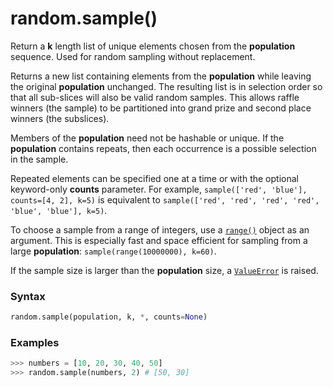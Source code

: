 # random.sample()

Return a **k** length list of unique elements chosen from the **population** sequence. Used for random sampling without replacement.

Returns a new list containing elements from the **population** while leaving the original **population** unchanged. The resulting list is in selection order so that all sub-slices will also be valid random samples. This allows raffle winners (the sample) to be partitioned into grand prize and second place winners (the subslices).

Members of the **population** need not be hashable or unique. If the **population** contains repeats, then each occurrence is a possible selection in the sample.

Repeated elements can be specified one at a time or with the optional keyword-only **counts** parameter. For example, `sample(['red', 'blue'], counts=[4, 2], k=5)` is equivalent to `sample(['red', 'red', 'red', 'red', 'blue', 'blue'], k=5)`.

To choose a sample from a range of integers, use a [`range()`](/built-in-functions/range.md) object as an argument. This is especially fast and space efficient for sampling from a large **population**: `sample(range(10000000), k=60)`.

If the sample size is larger than the **population** size, a [`ValueError`](/exceptions/ValueError.md) is raised.

### Syntax

```python
random.sample(population, k, *, counts=None)
```

### Examples

```python
>>> numbers = [10, 20, 30, 40, 50]
>>> random.sample(numbers, 2) # [50, 30]
```